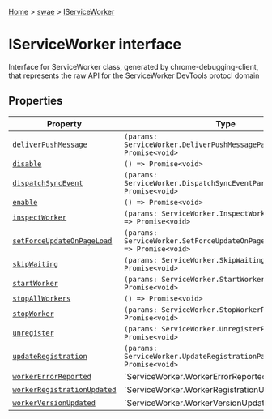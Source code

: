 [Home](./index) &gt; [swae](./swae.md) &gt; [IServiceWorker](./swae.iserviceworker.md)

# IServiceWorker interface

Interface for ServiceWorker class, generated by chrome-debugging-client, that represents the raw API for the ServiceWorker DevTools protocl domain

## Properties

|  Property | Type | Description |
|  --- | --- | --- |
|  [`deliverPushMessage`](./swae.iserviceworker.deliverpushmessage.md) | `(params: ServiceWorker.DeliverPushMessageParameters) => Promise<void>` |  |
|  [`disable`](./swae.iserviceworker.disable.md) | `() => Promise<void>` |  |
|  [`dispatchSyncEvent`](./swae.iserviceworker.dispatchsyncevent.md) | `(params: ServiceWorker.DispatchSyncEventParameters) => Promise<void>` |  |
|  [`enable`](./swae.iserviceworker.enable.md) | `() => Promise<void>` |  |
|  [`inspectWorker`](./swae.iserviceworker.inspectworker.md) | `(params: ServiceWorker.InspectWorkerParameters) => Promise<void>` |  |
|  [`setForceUpdateOnPageLoad`](./swae.iserviceworker.setforceupdateonpageload.md) | `(params: ServiceWorker.SetForceUpdateOnPageLoadParameters) => Promise<void>` |  |
|  [`skipWaiting`](./swae.iserviceworker.skipwaiting.md) | `(params: ServiceWorker.SkipWaitingParameters) => Promise<void>` |  |
|  [`startWorker`](./swae.iserviceworker.startworker.md) | `(params: ServiceWorker.StartWorkerParameters) => Promise<void>` |  |
|  [`stopAllWorkers`](./swae.iserviceworker.stopallworkers.md) | `() => Promise<void>` |  |
|  [`stopWorker`](./swae.iserviceworker.stopworker.md) | `(params: ServiceWorker.StopWorkerParameters) => Promise<void>` |  |
|  [`unregister`](./swae.iserviceworker.unregister.md) | `(params: ServiceWorker.UnregisterParameters) => Promise<void>` |  |
|  [`updateRegistration`](./swae.iserviceworker.updateregistration.md) | `(params: ServiceWorker.UpdateRegistrationParameters) => Promise<void>` |  |
|  [`workerErrorReported`](./swae.iserviceworker.workererrorreported.md) | `ServiceWorker.WorkerErrorReportedHandler | null` |  |
|  [`workerRegistrationUpdated`](./swae.iserviceworker.workerregistrationupdated.md) | `ServiceWorker.WorkerRegistrationUpdatedHandler | null` |  |
|  [`workerVersionUpdated`](./swae.iserviceworker.workerversionupdated.md) | `ServiceWorker.WorkerVersionUpdatedHandler | null` |  |

